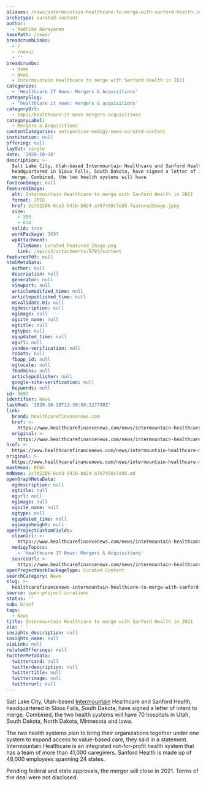 ```yaml
---
aliases: /news/intermountain-healthcare-to-merge-with-sanford-health-in-2021
archetype: curated-content
author:
  - Radhika Narayanan
basePath: /news/
breadcrumbLinks:
  - /
  - /news/
  - ''
breadcrumbs:
  - Home
  - News
  - Intermountain Healthcare to merge with Sanford Health in 2021
categories:
  - 'Healthcare IT News: Mergers & Acquisitions'
categorySlug:
  - 'healthcare it news: mergers & acquisitions'
categoryUrl:
  - topic/healthcare-it-news-mergers-acquisitions
categoryLabel:
  - Mergers & Acquisitions
contentCategories: netspective-medigy-news-curated-content
institution: null
offering: null
layOut: single
date: '2020-10-28'
description: >-
  Salt Lake City, Utah-based Intermountain Healthcare and Sanford Health,
  headquartered in Sioux Falls, South Dakota, have signed a letter of intent to
  merge. Combined, the two health systems will have 
favIconImage: null
featuredImage:
  alt: Intermountain Healthcare to merge with Sanford Health in 2021
  format: JPEG
  href: 2c7d2286-6ce3-541b-b024-a767450c7dd5-featuredImage.jpeg
  size:
    - 353
    - 634
  valid: true
  workPackage: 3697
  wpAttachment:
    fileName: Curated_Featured_Image.png
    link: /api/v3/attachments/9793/content
featuredPdf: null
htmlMetaData:
  author: null
  description: null
  generator: null
  viewport: null
  articlemodified_time: null
  articlepublished_time: null
  msvalidate.01: null
  ogdescription: null
  ogimage: null
  ogsite_name: null
  ogtitle: null
  ogtype: null
  ogupdated_time: null
  ogurl: null
  yandex-verification: null
  robots: null
  fbapp_id: null
  oglocale: null
  fbadmins: null
  articlepublisher: null
  google-site-verification: null
  keywords: null
id: 3697
identifier: News
lastMod: '2020-10-28T12:30:50.127790Z'
link:
  brand: healthcarefinancenews.com
  href: >-
    https://www.healthcarefinancenews.com/news/intermountain-healthcare-merge-sanford-health-2021
  original: >-
    https://www.healthcarefinancenews.com/news/intermountain-healthcare-merge-sanford-health-2021
href: >-
  https://www.healthcarefinancenews.com/news/intermountain-healthcare-merge-sanford-health-2021
original: >-
  https://www.healthcarefinancenews.com/news/intermountain-healthcare-merge-sanford-health-2021
mastHead: NEWS
mdName: 2c7d2286-6ce3-541b-b024-a767450c7dd5.md
openGraphMetaData:
  ogdescription: null
  ogtitle: null
  ogurl: null
  ogimage: null
  ogsite_name: null
  ogtype: null
  ogupdated_time: null
  ogimageheight: null
openProjectCustomFields:
  cleanUrl: >-
    https://www.healthcarefinancenews.com/news/intermountain-healthcare-merge-sanford-health-2021
  medigyTopics:
    - 'Healthcare IT News: Mergers & Acquisitions'
  sourceUrl: >-
    https://www.healthcarefinancenews.com/news/intermountain-healthcare-merge-sanford-health-2021
openProjectWorkPackageType: Curated Content
searchCategory: News
slug: >-
  healthcarefinancenews-intermountain-healthcare-to-merge-with-sanford-health-in-2021
source: open-project-curations
status: ''
sub: brief
tags:
  - News
title: Intermountain Healthcare to merge with Sanford Health in 2021
via: ' '
insights_description: null
insights_name: null
viaLink: null
relatedOfferings: null
twitterMetaData:
  twittercard: null
  twitterdescription: null
  twittertitle: null
  twitterimage: null
  twitterurl: null
---
```

<p>Salt Lake City, Utah-based <a href="https://www.healthcarefinancenews.com/directory/intermountain-medical-center">Intermountain</a> Healthcare and Sanford Health, headquartered in Sioux Falls, South Dakota, have signed a letter of intent to merge. Combined, the two health systems will have 70 hospitals in&nbsp;Utah, South Dakota, North Dakota, Minnesota and Iowa.</p><p>The two health systems plan to bring their organizations together under one system to expand access to value-based care, they said in a statement. Intermountain Healthcare is an integrated not-for-profit health system that has a team of more than 41,000 caregivers. Sanford Health is made up of 48,000 employees spanning 24 states.</p><p>Pending federal and state approvals, the merger will close in 2021. Terms of the deal were not disclosed.</p><p><br>&nbsp;</p>